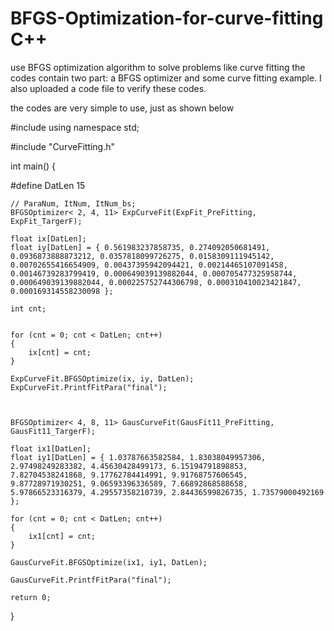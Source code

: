 # BFGS-Optimization-for-curve-fitting C++
use BFGS optimization algorithm to solve problems like curve fitting
the codes contain two part: a BFGS optimizer and some curve fitting example.
I also uploaded a code file to verify these codes.

the codes are very simple to use, just as shown below

#include <iostream>
using namespace std;

#include "CurveFitting.h"


int main()
{

#define DatLen   15

	// ParaNum, ItNum, ItNum_bs; 
	BFGSOptimizer< 2, 4, 11> ExpCurveFit(ExpFit_PreFitting, ExpFit_TargerF);

	float ix[DatLen];
	float iy[DatLen] = { 0.561983237858735, 0.274092050681491, 0.0936873888873212, 0.0357818099726275, 0.0158309111945142, 0.00702655416654909, 0.00437395942094421, 0.00214465107091458, 0.00146739283799419, 0.000649039139882044, 0.000705477325958744, 0.000649039139882044, 0.000225752744306798, 0.000310410023421847, 0.000169314558230098 };

	int cnt;


	for (cnt = 0; cnt < DatLen; cnt++)
	{
		ix[cnt] = cnt;
	}

	ExpCurveFit.BFGSOptimize(ix, iy, DatLen);
	ExpCurveFit.PrintfFitPara("final");



	BFGSOptimizer< 4, 8, 11> GausCurveFit(GausFit11_PreFitting, GausFit11_TargerF);

	float ix1[DatLen];
	float iy1[DatLen] = { 1.03787663582584, 1.83038049957306, 2.97498249283382, 4.45630428499173, 6.15194791898853, 7.82704538241868, 9.17762784414991, 9.91768757606545, 9.87728971930251, 9.06593396336589, 7.66892868588658, 5.97866523316379, 4.29557358210739, 2.84436599826735, 1.73579000492169 };

	for (cnt = 0; cnt < DatLen; cnt++)
	{
		ix1[cnt] = cnt;
	}

	GausCurveFit.BFGSOptimize(ix1, iy1, DatLen);

	GausCurveFit.PrintfFitPara("final");

	return 0;
}
